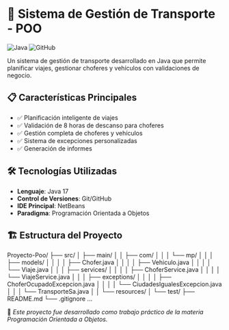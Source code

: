 # 🚌 Sistema de Gestión de Transporte - POO

![Java](https://img.shields.io/badge/Java-17%2B-blue)
![GitHub](https://img.shields.io/badge/GitHub-Repository-lightgrey)

Un sistema de gestión de transporte desarrollado en Java que permite planificar viajes, gestionar choferes y vehículos con validaciones de negocio.

## 📋 Características Principales

- ✅ Planificación inteligente de viajes
- ✅ Validación de 8 horas de descanso para choferes
- ✅ Gestión completa de choferes y vehículos
- ✅ Sistema de excepciones personalizadas
- ✅ Generación de informes

## 🛠 Tecnologías Utilizadas

- **Lenguaje**: Java 17
- **Control de Versiones**: Git/GitHub
- **IDE Principal**: NetBeans
- **Paradigma**: Programación Orientada a Objetos

## 🏗 Estructura del Proyecto
Proyecto-Poo/
├── src/
│ ├── main/
│ │ ├── com/
│ │ │ └── mp/
│ │ │ ├── models/
│ │ │ │ ├── Chofer.java
│ │ │ │ ├── Vehiculo.java
│ │ │ │ └── Viaje.java
│ │ │ ├── services/
│ │ │ │ ├── ChoferService.java
│ │ │ │ └── ViajeService.java
│ │ │ ├── exceptions/
│ │ │ │ ├── ChoferOcupadoExcepcion.java
│ │ │ │ └── CiudadesIgualesExcepcion.java
│ │ │ └── TransporteSa.java
│ │ └── resources/
│ └── test/
├── README.md
└── .gitignore
...



📝 *Este proyecto fue desarrollado como trabajo práctico de la materia Programación Orientada a Objetos.*

